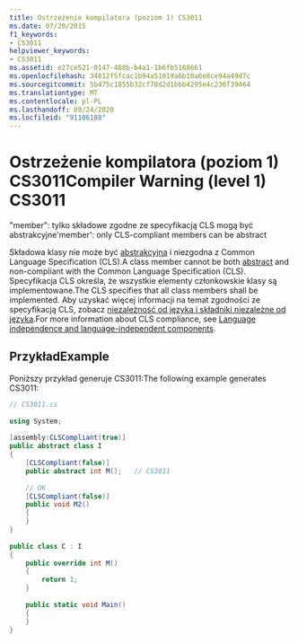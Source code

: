 ```yaml
---
title: Ostrzeżenie kompilatora (poziom 1) CS3011
ms.date: 07/20/2015
f1_keywords:
- CS3011
helpviewer_keywords:
- CS3011
ms.assetid: e27ce521-0147-488b-b4a1-1b6fb5168661
ms.openlocfilehash: 34812f5fcac1b94a51019a6b18a6e8ce94a49d7c
ms.sourcegitcommit: 5b475c1855b32cf78d2d1bbb4295e4c236f39464
ms.translationtype: MT
ms.contentlocale: pl-PL
ms.lasthandoff: 09/24/2020
ms.locfileid: "91186188"
---
```

# <a name="compiler-warning-level-1-cs3011"></a><span data-ttu-id="ee395-102">Ostrzeżenie kompilatora (poziom 1) CS3011</span><span class="sxs-lookup"><span data-stu-id="ee395-102">Compiler Warning (level 1) CS3011</span></span>

<span data-ttu-id="ee395-103">"member": tylko składowe zgodne ze specyfikacją CLS mogą być abstrakcyjne</span><span class="sxs-lookup"><span data-stu-id="ee395-103">'member': only CLS-compliant members can be abstract</span></span>  
  
 <span data-ttu-id="ee395-104">Składowa klasy nie może być [abstrakcyjna](../language-reference/keywords/abstract.md) i niezgodna z Common Language Specification (CLS).</span><span class="sxs-lookup"><span data-stu-id="ee395-104">A class member cannot be both [abstract](../language-reference/keywords/abstract.md) and non-compliant with the Common Language Specification (CLS).</span></span> <span data-ttu-id="ee395-105">Specyfikacja CLS określa, że wszystkie elementy członkowskie klasy są implementowane.</span><span class="sxs-lookup"><span data-stu-id="ee395-105">The CLS specifies that all class members shall be implemented.</span></span> <span data-ttu-id="ee395-106">Aby uzyskać więcej informacji na temat zgodności ze specyfikacją CLS, zobacz [niezależność od języka i składniki niezależne od języka](../../standard/language-independence.md).</span><span class="sxs-lookup"><span data-stu-id="ee395-106">For more information about CLS compliance, see [Language independence and language-independent components](../../standard/language-independence.md).</span></span>
  
## <a name="example"></a><span data-ttu-id="ee395-107">Przykład</span><span class="sxs-lookup"><span data-stu-id="ee395-107">Example</span></span>  

 <span data-ttu-id="ee395-108">Poniższy przykład generuje CS3011:</span><span class="sxs-lookup"><span data-stu-id="ee395-108">The following example generates CS3011:</span></span>  
  
```csharp  
// CS3011.cs  
  
using System;  
  
[assembly:CLSCompliant(true)]  
public abstract class I  
{  
    [CLSCompliant(false)]  
    public abstract int M();   // CS3011  
  
    // OK  
    [CLSCompliant(false)]  
    public void M2()  
    {  
    }  
}  
  
public class C : I  
{  
    public override int M()  
    {  
        return 1;  
    }  
  
    public static void Main()  
    {  
    }  
}  
```
